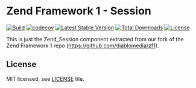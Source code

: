 # Zend Framework 1 - Session

[![Build](https://github.com/diablomedia/zf1-session/workflows/Build/badge.svg?event=push)](https://github.com/diablomedia/zf1-session/actions?query=workflow%3ABuild+event%3Apush)
[![codecov](https://codecov.io/gh/diablomedia/zf1-session/branch/master/graph/badge.svg)](https://codecov.io/gh/diablomedia/zf1-session)
[![Latest Stable Version](https://poser.pugx.org/diablomedia/zendframework1-session/v/stable)](https://packagist.org/packages/diablomedia/zendframework1-session)
[![Total Downloads](https://poser.pugx.org/diablomedia/zendframework1-session/downloads)](https://packagist.org/packages/diablomedia/zendframework1-session)
[![License](https://poser.pugx.org/diablomedia/zendframework1-session/license)](https://packagist.org/packages/diablomedia/zendframework1-session)

This is just the Zend_Session component extracted from our fork of the Zend Framework 1 repo (https://github.com/diablomedia/zf1).

## License

MIT licensed, see [LICENSE](./LICENSE) file.
